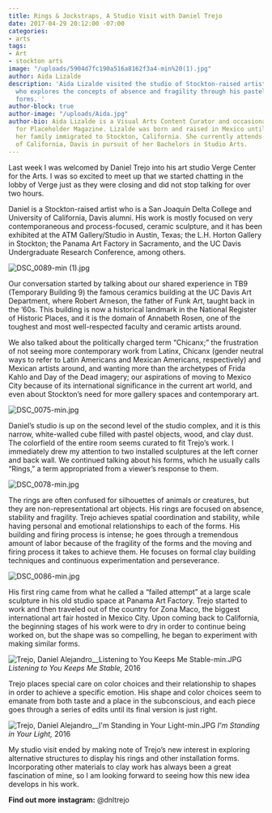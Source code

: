 ```yaml
---
title: Rings & Jockstraps, A Studio Visit with Daniel Trejo
date: 2017-04-29 20:12:00 -07:00
categories:
- arts
tags:
- Art
- stockton arts
image: "/uploads/5904d7fc190a516a8162f3a4-min%20(1).jpg"
author: Aida Lizalde
description: 'Aida Lizalde visited the studio of Stockton-raised artist Daniel Trejo,
  who explores the concepts of absence and fragility through his pastel sculptural
  forms. '
author-block: true
author-image: "/uploads/Aida.jpg"
author-bio: Aida Lizalde is a Visual Arts Content Curator and occasional contributor
  for Placeholder Magazine. Lizalde was born and raised in Mexico until age 15, when
  her family immigrated to Stockton, California. She currently attends the University
  of California, Davis in pursuit of her Bachelors in Studio Arts.
---
```


Last week I was welcomed by Daniel Trejo into his art studio  Verge Center for the Arts. I was so excited to meet up that we started chatting in the lobby of Verge just as they were closing and did not stop talking for over two hours. 

Daniel is a Stockton-raised artist who is a San Joaquin Delta College and University of California, Davis alumni. His work is mostly focused on very contemporaneous and process-focused, ceramic sculpture, and it has been exhibited at the ATM Gallery/Studio in Austin, Texas; the L.H. Horton Gallery in Stockton; the Panama Art Factory in Sacramento, and the UC Davis Undergraduate Research Conference, among others.

![DSC_0089-min (1).jpg](/uploads/DSC_0089-min%20(1).jpg)

Our conversation started by talking about our shared experience in TB9 (Temporary Building 9) the famous ceramics building at the UC Davis Art Department, where Robert Arneson, the father of Funk Art, taught back in the ’60s. This building is now a historical landmark in the National Register of Historic Places, and it is the domain of Annabeth Rosen, one of the toughest and most well-respected faculty and ceramic artists around.



We also talked about the politically charged term “Chicanx;” the frustration of not seeing more contemporary work from Latinx, Chicanx (gender neutral ways to refer to Latin Americans and Mexican Americans, respectively) and Mexican artists around, and wanting more than the archetypes of Frida Kahlo and Day of the Dead imagery; our aspirations of moving to Mexico City because of its international significance in the current art world, and even about Stockton’s need for more gallery spaces and contemporary art. 

![DSC_0075-min.jpg](/uploads/DSC_0075-min.jpg)

Daniel’s studio is up on the second level of the studio complex, and it is this narrow, white-walled cube filled with pastel objects, wood, and clay dust. The colorfield of the entire room seems curated to fit Trejo’s work. I immediately drew my attention to two installed sculptures at the left corner and back wall. We continued talking about his forms, which he usually calls “Rings,” a term appropriated from a viewer’s response to them. 

![DSC_0078-min.jpg](/uploads/DSC_0078-min.jpg)

The rings are often confused for silhouettes of animals or creatures, but they are non-representational art objects. His rings are focused on absence, stability and fragility. Trejo achieves spatial coordination and stability, while having personal and emotional relationships to each of the forms. His building and firing process is intense; he goes through a tremendous amount of labor because of the fragility of the forms and the moving and firing process it takes to achieve them. He focuses on formal clay building techniques and continuous experimentation and perseverance. 

![DSC_0086-min.jpg](/uploads/DSC_0086-min.jpg)

His first ring came from what he called a “failed attempt” at a large scale sculpture in his old studio space at Panama Art Factory. Trejo started to work and then traveled  out of the country for Zona Maco, the biggest international art fair hosted in Mexico City. Upon coming back to California, the beginning stages of his work were to dry in order to continue being worked on, but the shape was so compelling,  he began to experiment with making similar forms. 

![Trejo, Daniel Alejandro__Listening to You Keeps Me Stable-min.JPG](/uploads/Trejo,%20Daniel%20Alejandro__Listening%20to%20You%20Keeps%20Me%20Stable-min.JPG)
*Listening to You Keeps Me Stable,* 2016

Trejo places special care on  color choices and their relationship to  shapes in order to achieve a specific emotion. His shape and color choices seem to emanate from both taste and a place in the subconscious, and each piece goes through a series of edits until its final version is just right.

![Trejo, Daniel Alejandro__I'm Standing in Your Light-min.JPG](/uploads/Trejo,%20Daniel%20Alejandro__I'm%20Standing%20in%20Your%20Light-min.JPG)
*I'm Standing in Your Light,* 2016

My studio visit ended by making note of Trejo’s new interest in exploring alternative structures to display his rings and other installation forms. Incorporating other materials to clay work has always been a great fascination of mine, so I am looking forward to seeing how this new idea develops in his work.

**Find out more** 
**instagram:** @dnltrejo